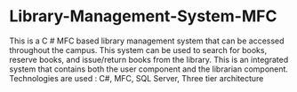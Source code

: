 # Library-Management-System-MFC
This is a C # MFC based library management system that can be accessed throughout the campus. This system can be used to search for books, reserve books, and issue/return books from the library. This is an integrated system that contains both the user component and the librarian component.
Technologies are used : C#, MFC, SQL Server, Three tier architecture

